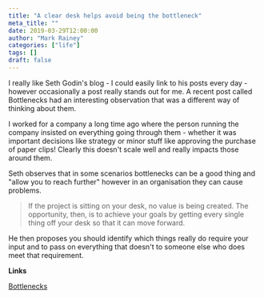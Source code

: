 ```yaml
---
title: "A clear desk helps avoid being the bottleneck"
meta_title: ""
date: 2019-03-29T12:00:00
author: "Mark Rainey"
categories: ["life"]
tags: []
draft: false
---
```

I really like Seth Godin's blog - I could easily link to his posts every day - however occasionally a post really stands out for me. A recent post called Bottlenecks had an interesting observation that was a different way of thinking about them.

I worked for a company a long time ago where the person running the company insisted on everything going through them - whether it was important decisions like strategy or minor stuff like approving the purchase of paper clips! Clearly this doesn't scale well and really impacts those around them.

Seth observes that in some scenarios bottlenecks can be a good thing and "allow you to reach further" however in an organisation they can cause problems. 

> If the project is sitting on your desk, no value is being created. The opportunity, then, is to achieve your goals by getting every single thing off your desk so that it can move forward.

He then proposes you should identify which things really do require your input and to pass on everything that doesn't to someone else who does meet that requirement.

__Links__

[Bottlenecks](https://seths.blog/2019/03/bottlenecks/)

